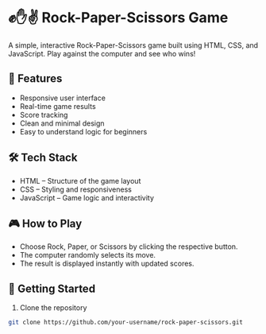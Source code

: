 # ✊✋✌️ Rock-Paper-Scissors Game

A simple, interactive Rock-Paper-Scissors game built using HTML, CSS, and JavaScript. Play against the computer and see who wins!

## 🔧 Features
- Responsive user interface
- Real-time game results
- Score tracking
- Clean and minimal design
- Easy to understand logic for beginners

## 🛠️ Tech Stack
- HTML – Structure of the game layout
- CSS – Styling and responsiveness
- JavaScript – Game logic and interactivity

## 🎮 How to Play
- Choose Rock, Paper, or Scissors by clicking the respective button.
- The computer randomly selects its move.
- The result is displayed instantly with updated scores.

## 🚀 Getting Started

1. Clone the repository
```bash
git clone https://github.com/your-username/rock-paper-scissors.git
